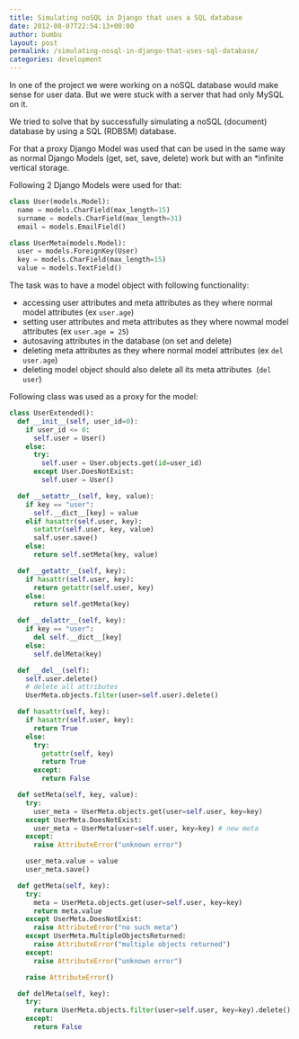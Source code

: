 ```yaml
---
title: Simulating noSQL in Django that uses a SQL database
date: 2012-08-07T22:54:13+00:00
author: bumbu
layout: post
permalink: /simulating-nosql-in-django-that-uses-sql-database/
categories: development
---
```

In one of the project we were working on a noSQL database would make sense for user data. But we were stuck with a server that had only MySQL on it.

We tried to solve that by successfully simulating a noSQL (document) database by using a SQL (RDBSM) database.

For that a proxy Django Model was used that can be used in the same way as normal Django Models (get, set, save, delete) work but with an \*infinite vertical storage.

Following 2 Django Models were used for that:

```python
class User(models.Model):
  name = models.CharField(max_length=15)
  surname = models.CharField(max_length=31)
  email = models.EmailField()

class UserMeta(models.Model):
  user = models.ForeignKey(User)
  key = models.CharField(max_length=15)
  value = models.TextField()
```

The task was to have a model object with following functionality:

* accessing user attributes and meta attributes as they where normal model attributes (ex `user.age`)
* setting user attributes and meta attributes as they where nowmal model attributes (ex `user.age = 25`)
* autosaving attributes in the database (on set and delete)
* deleting meta attributes as they where normal model attributes (ex `del user.age`)
* deleting model object should also delete all its meta attributes  (`del user`)

Following class was used as a proxy for the model:

```python
class UserExtended():
  def __init__(self, user_id=0):
    if user_id <= 0:
      self.user = User()
    else:
      try:
        self.user = User.objects.get(id=user_id)
      except User.DoesNotExist:
        self.user = User()

  def __setattr__(self, key, value):
    if key == "user":
      self.__dict__[key] = value
    elif hasattr(self.user, key):
      setattr(self.user, key, value)
      salf.user.save()
    else:
      return self.setMeta(key, value)

  def __getattr__(self, key):
    if hasattr(self.user, key):
      return getattr(self.user, key)
    else:
      return self.getMeta(key)

  def __delattr__(self, key):
    if key == "user":
      del self.__dict__[key]
    else:
      self.delMeta(key)

  def __del__(self):
    self.user.delete()
    # delete all attributes
    UserMeta.objects.filter(user=self.user).delete()

  def hasattr(self, key):
    if hasattr(self.user, key):
      return True
    else:
      try:
        getattr(self, key)
        return True
      except:
        return False

  def setMeta(self, key, value):
    try:
      user_meta = UserMeta.objects.get(user=self.user, key=key)
    except UserMeta.DoesNotExist:
      user_meta = UserMeta(user=self.user, key=key) # new meta
    except:
      raise AttributeError("unknown error")

    user_meta.value = value
    user_meta.save()

  def getMeta(self, key):
    try:
      meta = UserMeta.objects.get(user=self.user, key=key)
      return meta.value
    except UserMeta.DoesNotExist:
      raise AttributeError("no such meta")
    except UserMeta.MultipleObjectsReturned:
      raise AttributeError("multiple objects returned")
    except:
      raise AttributeError("unknown error")

    raise AttributeError()

  def delMeta(self, key):
    try:
      return UserMeta.objects.filter(user=self.user, key=key).delete()
    except:
      return False
```
